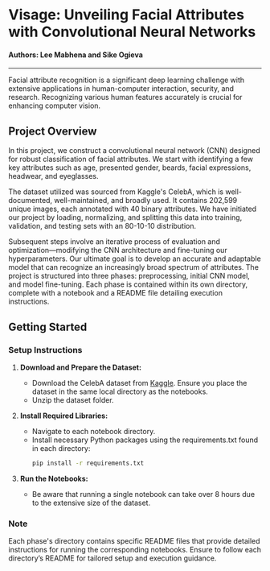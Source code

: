 # Visage: Unveiling Facial Attributes with Convolutional Neural Networks

#### Authors: Lee Mabhena and Sike Ogieva

---

Facial attribute recognition is a significant deep learning challenge with extensive applications in human-computer interaction, security, and research. Recognizing various human features accurately is crucial for enhancing computer vision.

## Project Overview

In this project, we construct a convolutional neural network (CNN) designed for robust classification of facial attributes. We start with identifying a few key attributes such as age, presented gender, beards, facial expressions, headwear, and eyeglasses.

The dataset utilized was sourced from Kaggle's CelebA, which is well-documented, well-maintained, and broadly used. It contains 202,599 unique images, each annotated with 40 binary attributes. We have initiated our project by loading, normalizing, and splitting this data into training, validation, and testing sets with an 80-10-10 distribution.

Subsequent steps involve an iterative process of evaluation and optimization—modifying the CNN architecture and fine-tuning our hyperparameters. Our ultimate goal is to develop an accurate and adaptable model that can recognize an increasingly broad spectrum of attributes. The project is structured into three phases: preprocessing, initial CNN model, and model fine-tuning. Each phase is contained within its own directory, complete with a notebook and a README file detailing execution instructions.

## Getting Started

### Setup Instructions

1. **Download and Prepare the Dataset:**

   - Download the CelebA dataset from [Kaggle](https://www.kaggle.com/datasets/jessicali9530/celeba-dataset/data). Ensure you place the dataset in the same local directory as the notebooks.
   - Unzip the dataset folder.

2. **Install Required Libraries:**

   - Navigate to each notebook directory.
   - Install necessary Python packages using the requirements.txt found in each directory:
     ```bash
     pip install -r requirements.txt
     ```

3. **Run the Notebooks:**
   - Be aware that running a single notebook can take over 8 hours due to the extensive size of the dataset.

### Note

Each phase's directory contains specific README files that provide detailed instructions for running the corresponding notebooks. Ensure to follow each directory’s README for tailored setup and execution guidance.
